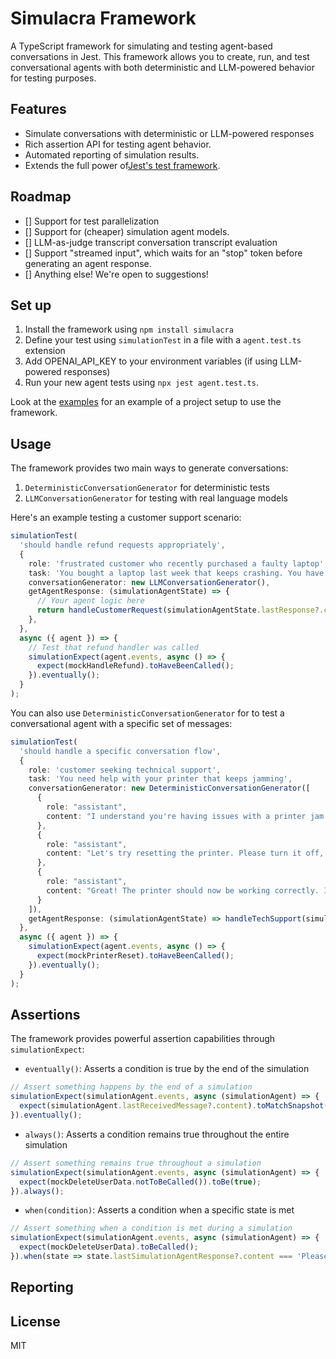 # Simulacra Framework

A TypeScript framework for simulating and testing agent-based conversations in Jest. This framework allows you to create, run, and test conversational agents with both deterministic and LLM-powered behavior for testing purposes.

## Features

- Simulate conversations with deterministic or LLM-powered responses
- Rich assertion API for testing agent behavior.
- Automated reporting of simulation results. 
- Extends the full power of[Jest's test framework](https://jestjs.io/).

## Roadmap
- [] Support for test parallelization
- [] Support for (cheaper) simulation agent models.
- [] LLM-as-judge transcript conversation transcript evaluation
- [] Support "streamed input", which waits for an "stop" token before generating an agent response.
- [] Anything else! We're open to suggestions!

## Set up

1. Install the framework using `npm install simulacra`
2. Define your test using `simulationTest` in a file with a `agent.test.ts` extension
3. Add OPENAI_API_KEY to your environment variables (if using LLM-powered responses)
4. Run your new agent tests using `npx jest agent.test.ts`.

Look at the [examples](./examples) for an example of a project setup to use the framework.

## Usage

The framework provides two main ways to generate conversations:

1. `DeterministicConversationGenerator` for deterministic tests
2. `LLMConversationGenerator` for testing with real language models

Here's an example testing a customer support scenario:

```typescript
simulationTest(
  'should handle refund requests appropriately',
  {
    role: 'frustrated customer who recently purchased a faulty laptop',
    task: 'You bought a laptop last week that keeps crashing. You have tried troubleshooting with tech support but nothing works. Now you want to request a refund.',
    conversationGenerator: new LLMConversationGenerator(),
    getAgentResponse: (simulationAgentState) => {
      // Your agent logic here
      return handleCustomerRequest(simulationAgentState.lastResponse?.content);
    },
  },
  async ({ agent }) => {
    // Test that refund handler was called
    simulationExpect(agent.events, async () => {
      expect(mockHandleRefund).toHaveBeenCalled();
    }).eventually();
  }
);
```

You can also use `DeterministicConversationGenerator` for to test a conversational agent with a specific set of messages:

```typescript
simulationTest(
  'should handle a specific conversation flow',
  {
    role: 'customer seeking technical support',
    task: 'You need help with your printer that keeps jamming',
    conversationGenerator: new DeterministicConversationGenerator([
      { 
        role: "assistant", 
        content: "I understand you're having issues with a printer jam. Have you tried removing all paper and checking for debris?" 
      },
      { 
        role: "assistant", 
        content: "Let's try resetting the printer. Please turn it off, wait 30 seconds, then turn it back on." 
      },
      { 
        role: "assistant", 
        content: "Great! The printer should now be working correctly. Is there anything else you need help with?" 
      }
    ]),
    getAgentResponse: (simulationAgentState) => handleTechSupport(simulationAgentState.lastResponse?.content)
  },
  async ({ agent }) => {
    simulationExpect(agent.events, async () => {
      expect(mockPrinterReset).toHaveBeenCalled();
    }).eventually();
  }
);
```

## Assertions

The framework provides powerful assertion capabilities through `simulationExpect`:

- `eventually()`: Asserts a condition is true by the end of the simulation

```typescript
// Assert something happens by the end of a simulation
simulationExpect(simulationAgent.events, async (simulationAgent) => {
  expect(simulationAgent.lastReceivedMessage?.content).toMatchSnapshot();
}).eventually();
```

- `always()`: Asserts a condition remains true throughout the entire simulation

```typescript
// Assert something remains true throughout a simulation
simulationExpect(simulationAgent.events, async (simulationAgent) => {
  expect(mockDeleteUserData.notToBeCalled()).toBe(true);
}).always();
```

- `when(condition)`: Asserts a condition when a specific state is met

```typescript
// Assert something when a condition is met during a simulation
simulationExpect(simulationAgent.events, async (simulationAgent) => {
  expect(mockDeleteUserData).toBeCalled();
}).when(state => state.lastSimulationAgentResponse?.content === 'Please delete my data.');
```

## Reporting

## License

MIT
